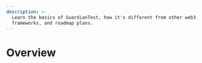 ```yaml
---
description: >-
  Learn the basics of GuardianTest, how it's different from other web3 testing
  frameworks, and roadmap plans.
---
```


# Overview

